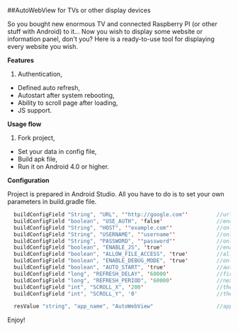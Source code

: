 ##AutoWebView for TVs or other display devices

So you bought new enormous TV and connected Raspberry PI (or other stuff with Android) to it... Now you wish to display some website or information panel, don't you? Here is a ready-to-use tool for displaying every website you wish.

**Features**

1. Authentication,
* Defined auto refresh,
* Autostart after system rebooting,
* Ability to scroll page after loading,
* JS support.

**Usage flow**

1. Fork project,
* Set your data in config file,
* Build apk file,
* Run it on Android 4.0 or higher.

**Configuration**

Project is prepared in Android Studio.
All you have to do is to set your own parameters in build.gradle file.

```java
  buildConfigField "String", "URL", '"http://google.com"'         //url
  buildConfigField "boolean", "USE_AUTH", 'false'                 //enables authentication
  buildConfigField "String", "HOST", '"example.com"'              //only for auth
  buildConfigField "String", "USERNAME", '"username"'             //only for auth
  buildConfigField "String", "PASSWORD", '"password"'             //only for auth
  buildConfigField "boolean", "ENABLE_JS", 'true'                 //enables js in webview
  buildConfigField "boolean", "ALLOW_FILE_ACCESS", 'true'         //allows file access in webview
  buildConfigField "boolean", "ENABLE_DEBUG_MODE", 'true'         //only for KitKat and higher
  buildConfigField "boolean", "AUTO_START", 'true'                //auto start after system rebooting
  buildConfigField "long", "REFRESH_DELAY", '60000'               //first reload (in ms)
  buildConfigField "long", "REFRESH_PERIOD", '60000'              //next reloads (in ms)
  buildConfigField "int", "SCROLL_X", '200'                       //the amount of pixels to scroll by horizontally
  buildConfigField "int", "SCROLL_Y", '0'                         //the amount of pixels to scroll by vertically

  resValue "string", "app_name", "AutoWebView"                    //app name
```

Enjoy!



